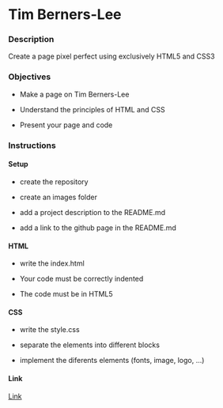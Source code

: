 # Tim Berners-Lee

### Description
Create a page pixel perfect using exclusively HTML5 and CSS3

### Objectives

* Make a page on Tim Berners-Lee

* Understand the principles of HTML and CSS

* Present your page and code

### Instructions

#### Setup

* create the repository

* create an images folder

* add a project description to the README.md

* add a link to the github page in the README.md

#### HTML
* write the index.html

* Your code must be correctly indented

* The code must be in HTML5

#### CSS
* write the style.css

* separate the elements into different blocks

* implement the diferents elements (fonts, image, logo, …​ )

#### Link

[Link]()
